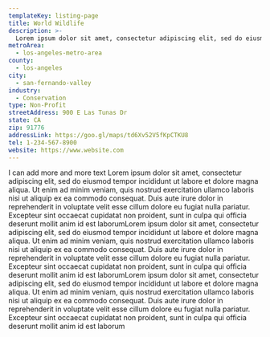 ```yaml
---
templateKey: listing-page
title: World Wildlife
description: >-
  Lorem ipsum dolor sit amet, consectetur adipiscing elit, sed do eiusmod tempor incididunt ut labore et dolore magna aliqua. Porttitor massa id neque aliquam. Eget arcu dictum varius duis at.
metroArea:
  - los-angeles-metro-area
county:
  - los-angeles
city:
  - san-fernando-valley
industry:
  - Conservation
type: Non-Profit
streetAddress: 900 E Las Tunas Dr
state: CA
zip: 91776
addressLink: https://goo.gl/maps/td6Xv52V5fKpCTKU8
tel: 1-234-567-8900
website: https://www.website.com
---
```


I can add more and more text Lorem ipsum dolor sit amet, consectetur adipiscing elit, sed do eiusmod tempor incididunt ut labore et dolore magna aliqua. Ut enim ad minim veniam, quis nostrud exercitation ullamco laboris nisi ut aliquip ex ea commodo consequat. Duis aute irure dolor in reprehenderit in voluptate velit esse cillum dolore eu fugiat nulla pariatur. Excepteur sint occaecat cupidatat non proident, sunt in culpa qui officia deserunt mollit anim id est laborumLorem ipsum dolor sit amet, consectetur adipiscing elit, sed do eiusmod tempor incididunt ut labore et dolore magna aliqua. Ut enim ad minim veniam, quis nostrud exercitation ullamco laboris nisi ut aliquip ex ea commodo consequat. Duis aute irure dolor in reprehenderit in voluptate velit esse cillum dolore eu fugiat nulla pariatur. Excepteur sint occaecat cupidatat non proident, sunt in culpa qui officia deserunt mollit anim id est laborumLorem ipsum dolor sit amet, consectetur adipiscing elit, sed do eiusmod tempor incididunt ut labore et dolore magna aliqua. Ut enim ad minim veniam, quis nostrud exercitation ullamco laboris nisi ut aliquip ex ea commodo consequat. Duis aute irure dolor in reprehenderit in voluptate velit esse cillum dolore eu fugiat nulla pariatur. Excepteur sint occaecat cupidatat non proident, sunt in culpa qui officia deserunt mollit anim id est laborum